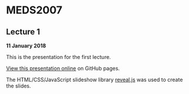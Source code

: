 # MEDS2007

## Lecture 1

**11 January 2018**

This is the presentation for the first lecture.

[View this presentation online](https://meds2007.github.io/lecture01/) on GitHub pages.

The HTML/CSS/JavaScript slideshow library [reveal.js](http://lab.hakim.se/reveal-js/) was used to create the slides.